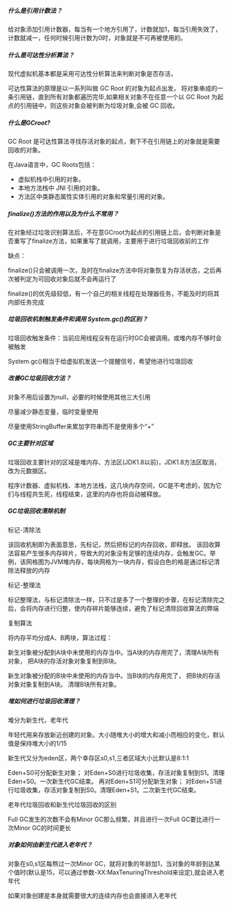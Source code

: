 ##### 什么是引用计数法？

给对象添加引用计数器，每当有一个地方引用了，计数就加1，每当引用失效了，计数就减一，任何时候引用计数为0时，对象就是不可再被使用的。
##### 什么是可达性分析算法？

现代虚拟机基本都是采用可达性分析算法来判断对象是否存活，

可达性算法的原理是以一系列叫做 GC Root 的对象为起点出发， 将对象串成的一条引用链，直到所有对象都遍历完毕,如果相关对象不在任意一个以 GC Root 为起点的引用链中，则这些对象会被判断为垃圾对象,会被 GC 回收。
##### 什么是GCroot?

GC Root 是可达性算法寻找存活对象的起点，剩下不在引用链上的对象就是需要回收的对象。

在Java语言中，GC Roots包括：
- 虚拟机栈中引用的对象。
- 本地方法栈中 JNI 引用的对象。
- 方法区中类静态属性实体引用的对象和常量引用的对象。
##### finalize()方法的作用以及为什么不常用？

在对象经过垃圾识别算法后，不在意GCroot为起点的引用链上后，会判断对象是否重写了finalize方法，如果重写了就调用，主要用于进行垃圾回收前的工作

缺点：

finalize()只会被调用一次，及时在finalize方法中将对象恢复为存活状态，之后再次被判定为可回收对象后就不会再运行了

finalize()的优先级较低，有一个自己的相关线程在处理器任务，不能及时的将其内部任务完成
##### 垃圾回收机制触发条件和调用 System.gc()的区别？

垃圾回收触发条件：当前应用线程没有在运行时GC会被调用。或堆内存不够时会被触发

System.gc()相当于给虚拟机发送一个提醒信号，希望他进行垃圾回收
##### 改善GC垃圾回收方法？

对象不用后设置为null，必要的时候使用其他三大引用

尽量减少静态变量，临时变量使用

尽量使用StringBuffer来累加字符串而不是使用多个“+”
##### GC主要针对区域

  垃圾回收主要针对的区域是堆内存、方法区(JDK1.8以前)，JDK1.8方法区取消，改为元数据区。

  程序计数器、虚拟机栈、本地方法栈，这几块内存空间，GC是不考虑的，因为它们与线程共生死，线程结束，这里的内存也将自动被释放。
##### GC垃圾回收清除机制

标记-清除法

  该回收机制即为表面意思，先标记，然后把标记的内存回收，即释放。
​    该回收算法容易产生很多内存碎片，导致大的对象没有足够的连续内存，会触发GC。举例，该网格图为JVM堆内存，每块网格为一块内存，假设白色的格是通过标记清除法释放的内存

标记-整理法

  标记整理法，与标记清除法一样，只不过是多了一个整理的步骤，在标记清除完之后，会将内存进行归整，使内存碎片能够连续，避免了标记清除回收算法的弊端

复制算法

 将内存平均分成A、B两块，算法过程：

新生对象被分配到A块中未使用的内存当中。当A块的内存用完了，清理A块所有对象， 把A块的存活对象对象复制到B块。

新生对象被分配的B块中未使用的内存当中。当B块的内存用完了， 把B块的存活对象对象复制到A块。
清理B块所有对象。
##### 堆如何进行垃圾回收清理？

堆分为新生代，老年代

年轻代用来存放新近创建的对象。大小随堆大小的增大和减小而相应的变化，默认值是保持堆大小的1/15

新生代又分为eden区，两个幸存区s0,s1,三者区域大小比默认是8:1:1

 Eden+S0可分配新生对象；
对Eden+S0进行垃圾收集，存活对象复制到S1。清理Eden+S0。一次新生代GC结束。
再对Eden+S1可分配新生对象；
 对Eden+S1进行垃圾收集，存活对象复制到S0。清理Eden+S1。二次新生代GC结束。

老年代垃圾回收和新生代垃圾回收的区别

Full GC发生的次数不会有Minor GC那么频繁，并且进行一次Full GC要比进行一次Minor GC的时间更长
##### 对象如何由新生代进入老年代？

对象在s0,s1区每熬过一次Minor GC，就将对象的年龄加1，当对象的年龄到达某个值时(默认是15，可以通过参数-XX:MaxTenuringThreshold来设定),就会进入老年代

如果对象创建是本身就需要很大的连续内存也会直接进入老年代